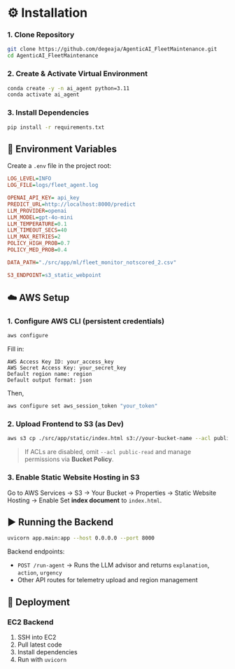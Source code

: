 # ⚙️ Installation

### 1. Clone Repository
```bash
git clone https://github.com/degeaja/AgenticAI_FleetMaintenance.git
cd AgenticAI_FleetMaintenance
````

### 2. Create & Activate Virtual Environment

```bash
conda create -y -n ai_agent python=3.11
conda activate ai_agent
```


### 3. Install Dependencies

```bash
pip install -r requirements.txt
```


## 🔑 Environment Variables

Create a `.env` file in the project root:

```ini
LOG_LEVEL=INFO
LOG_FILE=logs/fleet_agent.log

OPENAI_API_KEY= api_key 
PREDICT_URL=http://localhost:8000/predict
LLM_PROVIDER=openai
LLM_MODEL=gpt-4o-mini
LLM_TEMPERATURE=0.1
LLM_TIMEOUT_SECS=40
LLM_MAX_RETRIES=2
POLICY_HIGH_PROB=0.7
POLICY_MED_PROB=0.4

DATA_PATH="./src/app/ml/fleet_monitor_notscored_2.csv"

S3_ENDPOINT=s3_static_webpoint
```

## ☁️ AWS Setup

### 1. Configure AWS CLI (persistent credentials)

```bash
aws configure
```

Fill in:

```
AWS Access Key ID: your_access_key
AWS Secret Access Key: your_secret_key
Default region name: region
Default output format: json
```

Then,
```bash
aws configure set aws_session_token "your_token"
```

### 2. Upload Frontend to S3 (as Dev)

```bash
aws s3 cp ./src/app/static/index.html s3://your-bucket-name --acl public-read
```

> If ACLs are disabled, omit `--acl public-read` and manage permissions via **Bucket Policy**.

### 3. Enable Static Website Hosting in S3

Go to AWS Services -> S3 -> Your Bucket -> Properties -> Static Website Hosting -> Enable
Set **index document** to `index.html`.


## ▶️ Running the Backend

```bash
uvicorn app.main:app --host 0.0.0.0 --port 8000
```

Backend endpoints:

* `POST /run-agent` → Runs the LLM advisor and returns `explanation`, `action`, `urgency`
* Other API routes for telemetry upload and region management


## 📡 Deployment

### EC2 Backend

1. SSH into EC2
2. Pull latest code
3. Install dependencies
4. Run with `uvicorn`
